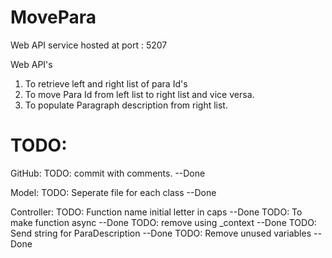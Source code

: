 # MovePara

Web API service hosted at port : 5207

Web API's
1. To retrieve left and right list of para Id's
2. To move Para Id from left list to right list and vice versa.
3. To populate Paragraph description from right list.  


# TODO:
GitHub:
TODO: commit with comments. --Done 

Model:
TODO: Seperate file for each class --Done

Controller:
TODO: Function name initial letter in caps --Done
TODO: To make function async --Done
TODO: remove using _context  --Done
TODO: Send string for ParaDescription --Done
TODO: Remove unused variables --Done
